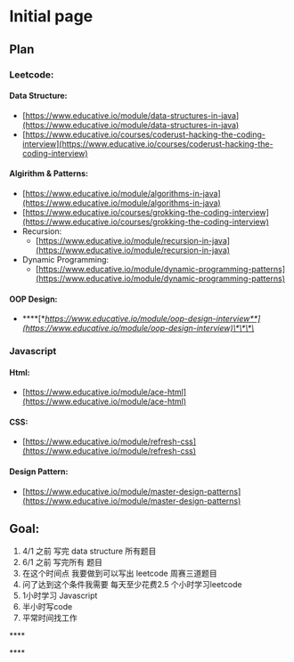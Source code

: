 # Initial page

## Plan 

### Leetcode:

#### Data Structure:

* [https://www.educative.io/module/data-structures-in-java](https://www.educative.io/module/data-structures-in-java)
* [https://www.educative.io/courses/coderust-hacking-the-coding-interview](https://www.educative.io/courses/coderust-hacking-the-coding-interview)

#### Algirithm & Patterns:

* [https://www.educative.io/module/algorithms-in-java](https://www.educative.io/module/algorithms-in-java)
* [https://www.educative.io/courses/grokking-the-coding-interview](https://www.educative.io/courses/grokking-the-coding-interview)
* Recursion:
  * [https://www.educative.io/module/recursion-in-java](https://www.educative.io/module/recursion-in-java)
* Dynamic Programming:
  * [https://www.educative.io/module/dynamic-programming-patterns](https://www.educative.io/module/dynamic-programming-patterns)

#### **OOP Design:**

* \*\*\*\*[**https://www.educative.io/module/oop-design-interview**](https://www.educative.io/module/oop-design-interview)\*\*\*\*

### Javascript

#### Html: 

* [https://www.educative.io/module/ace-html](https://www.educative.io/module/ace-html)

#### CSS:

* [https://www.educative.io/module/refresh-css](https://www.educative.io/module/refresh-css)

#### Design Pattern:

* [https://www.educative.io/module/master-design-patterns](https://www.educative.io/module/master-design-patterns)



## Goal:

1. 4/1 之前 写完 data structure 所有题目
2. 6/1 之前 写完所有  题目
3. 在这个时间点 我要做到可以写出 leetcode 周赛三道题目
4. 问了达到这个条件我需要 每天至少花费2.5 个小时学习leetcode
5. 1小时学习 Javascript
6. 半小时写code
7. 平常时间找工作

\*\*\*\*

\*\*\*\*



### 



### 





